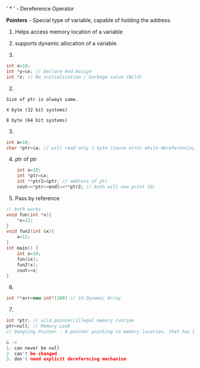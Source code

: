' * ' - Dereference Operator

**Pointers** - Special type of variable, capable of holding the address.
1. Helps access memory location of a variable
2. supports dynamic allocation of a variable.

1.
```c++
int x=10;
int *y=&x; // Declare And Assign
int *z; // No initialization / Garbage value (Wild)
```

2.
```
Size of ptr is always same.

4 byte (32 bit systems)

8 byte (64 bit systems)
```
3. 
```c++
int a=10;
char *ptr=&a; // will read only 1 byte (cause error while dereferencing)
```

4. ptr of ptr
```c++
    int x=10;
    int *ptr=&x;
    int **ptr2=&ptr; // address of ptr
    cout<<*ptr<<endl<<**ptr2; // both will now print 10;
```

5. Pass by reference 
```c++
// both works
void fun(int *x){
    *x=12;
}
void fun2(int &x){
    x=12;
}
int main() {
    int x=10;
    fun(&x);
    fun2(x);
    cout<<x;
}
```

6.
```c++
int **arr=new int*[100] // 1d Dynamic Array  
```
7.
```c++
int *ptr; // wild pointer/illegal memory runtime
ptr=null; // Memory Leak
// Dangling Pointer - A pointer pointing to memory location, that has been deleted/freed.

& -> 
1. can never be null
2. can't be changed
3. don't need explicit dereferncing mechanism
```
